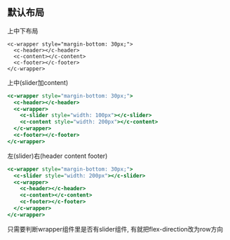 ## 默认布局
上中下布局
```
<c-wrapper style="margin-bottom: 30px;">
  <c-header></c-header>
  <c-content></c-content>
  <c-footer></c-footer>
</c-wrapper>
```
上中(slider加content)
```asp
<c-wrapper style="margin-bottom: 30px;">
  <c-header></c-header>
  <c-wrapper>
    <c-slider style="width: 100px"></c-slider>
    <c-content style="width: 200px"></c-content>
  </c-wrapper>
  <c-footer></c-footer>
</c-wrapper>
```
左(slider)右(header content footer)
```asp
<c-wrapper style="margin-bottom: 30px;">
  <c-slider style="width: 200px"></c-slider>
  <c-wrapper>
    <c-header></c-header>
    <c-content></c-content>
    <c-footer></c-footer>
  </c-wrapper>
</c-wrapper>
```
只需要判断wrapper组件里是否有slider组件, 有就把flex-direction改为row方向